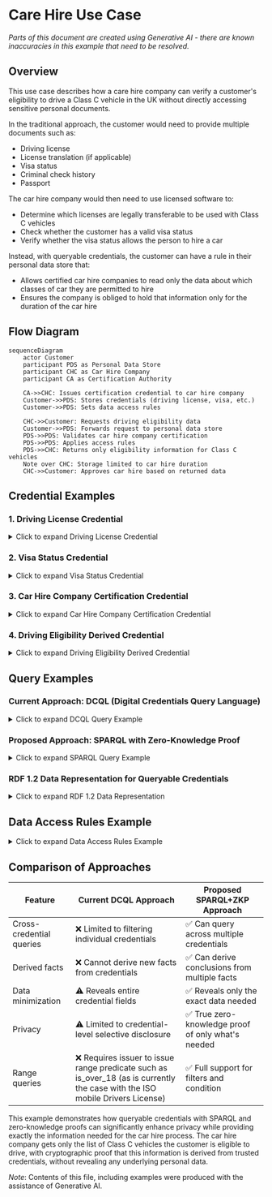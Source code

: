# Care Hire Use Case

*Parts of this document are created using Generative AI - there are known inaccuracies in this example that need to be resolved.*

## Overview

This use case describes how a care hire company can verify a customer's eligibility to drive a Class C vehicle in the UK without directly accessing sensitive personal documents.

In the traditional approach, the customer would need to provide multiple documents such as:

- Driving license
- License translation (if applicable)
- Visa status
- Criminal check history
- Passport

The car hire company would then need to use licensed software to:

- Determine which licenses are legally transferable to be used with Class C vehicles
- Check whether the customer has a valid visa status
- Verify whether the visa status allows the person to hire a car

Instead, with queryable credentials, the customer can have a rule in their personal data store that:

- Allows certified car hire companies to read only the data about which classes of car they are permitted to hire
- Ensures the company is obliged to hold that information only for the duration of the car hire

## Flow Diagram

```mermaid
sequenceDiagram
    actor Customer
    participant PDS as Personal Data Store
    participant CHC as Car Hire Company
    participant CA as Certification Authority

    CA->>CHC: Issues certification credential to car hire company
    Customer->>PDS: Stores credentials (driving license, visa, etc.)
    Customer->>PDS: Sets data access rules
  
    CHC->>Customer: Requests driving eligibility data
    Customer->>PDS: Forwards request to personal data store
    PDS->>PDS: Validates car hire company certification
    PDS->>PDS: Applies access rules
    PDS->>CHC: Returns only eligibility information for Class C vehicles
    Note over CHC: Storage limited to car hire duration
    CHC->>Customer: Approves car hire based on returned data
```

## Credential Examples

### 1. Driving License Credential

<details>
<summary>Click to expand Driving License Credential</summary>

```json
{
  "@context": [
    "https://www.w3.org/ns/credentials/v2",
    "https://www.w3.org/ns/credentials/examples/v2",
    "https://vocabulary.dvla.gov.uk/2023/credentials/v1"
  ],
  "id": "urn:uuid:65924958-ff26-4e29-8acc-b3c8bcc115bc",
  "type": ["VerifiableCredential", "DrivingLicenseCredential"],
  "issuer": {
    "id": "https://dvla.gov.uk/issuers/42",
    "type": "Organization",
    "name": "Driver and Vehicle Licensing Agency"
  },
  "validFrom": "2021-04-15T00:00:00Z",
  "validUntil": "2031-04-14T23:59:59Z",
  "credentialSubject": {
    "id": "did:example:ebfeb1f712ebc6f1c276e12ec21",
    "type": "Person",
    "name": "Jane Doe",
    "birthDate": "1990-01-15",
    "drivingLicenseNumber": "DOEXX901151JAXXX",
    "vehicleCategories": [
      {
        "type": "VehicleCategory",
        "code": "B",
        "description": "Motor vehicles ≤ 3,500kg",
        "validFrom": "2021-04-15T00:00:00Z"
      },
      {
        "type": "VehicleCategory",
        "code": "C1",
        "description": "Medium-sized vehicles between 3,500kg and 7,500kg",
        "validFrom": "2021-04-15T00:00:00Z"
      }
    ],
    "residentialAddress": {
      "type": "PostalAddress",
      "streetAddress": "123 Main St",
      "addressLocality": "London",
      "postalCode": "SW1A 1AA",
      "addressCountry": "GB"
    }
  }
}
```

</details>

### 2. Visa Status Credential

<details>
<summary>Click to expand Visa Status Credential</summary>

```json
{
  "@context": [
    "https://www.w3.org/ns/credentials/v2",
    "https://www.w3.org/ns/credentials/examples/v2",
    "https://vocabulary.homeoffice.gov.uk/2023/credentials/v1"
  ],
  "id": "urn:uuid:5d80b7d7-8113-4522-9f61-a034f387ecc3",
  "type": ["VerifiableCredential", "VisaStatusCredential"],
  "issuer": {
    "id": "https://homeoffice.gov.uk/issuers/65",
    "type": "Organization",
    "name": "UK Home Office"
  },
  "validFrom": "2022-03-01T00:00:00Z",
  "validUntil": "2025-03-01T23:59:59Z",
  "credentialSubject": {
    "id": "did:example:ebfeb1f712ebc6f1c276e12ec21",
    "type": "Person",
    "visaType": "Tier 2 (General)",
    "visaNumber": "GBR23456789",
    "visaStatus": "Active",
    "entryPermission": {
      "type": "VisaPermission",
      "workPermitted": true,
      "studyPermitted": true,
      "vehicleHirePermitted": true
    },
    "visaIssuanceDate": "2022-03-01T00:00:00Z",
    "visaExpirationDate": "2025-03-01T23:59:59Z"
  }
}
```

</details>

### 3. Car Hire Company Certification Credential

<details>
<summary>Click to expand Car Hire Company Certification Credential</summary>

```json
{
  "@context": [
    "https://www.w3.org/ns/credentials/v2",
    "https://www.w3.org/ns/credentials/examples/v2",
    "https://vocabulary.bvrla.co.uk/2023/credentials/v1"
  ],
  "id": "urn:uuid:a8318e17-b096-4bcb-9456-fe8f1c01b3d4",
  "type": ["VerifiableCredential", "CarHireCompanyCertificationCredential"],
  "issuer": {
    "id": "https://bvrla.co.uk/issuers/12",
    "type": "Organization",
    "name": "British Vehicle Rental and Leasing Association"
  },
  "validFrom": "2023-01-01T00:00:00Z",
  "validUntil": "2024-01-01T23:59:59Z",
  "credentialSubject": {
    "id": "did:example:corporation:abc123",
    "type": "Organization",
    "name": "ExampleCar Rentals Ltd",
    "registrationNumber": "UK12345678",
    "certificationLevel": "Gold",
    "dataHandlingCommitments": {
      "type": "DataHandlingPolicy",
      "purposeLimitation": "Vehicle hire eligibility verification only",
      "retentionPolicy": "Duration of car hire only",
      "dataSharingRestrictions": "No third-party sharing without explicit consent"
    },
    "certificationAuditDate": "2022-12-15T00:00:00Z"
  }
}
```

</details>

### 4. Driving Eligibility Derived Credential

<details>
<summary>Click to expand Driving Eligibility Derived Credential</summary>

```json
{
  "@context": [
    "https://www.w3.org/ns/credentials/v2",
    "https://www.w3.org/ns/credentials/examples/v2",
    "https://vocabulary.carrentals.org/2023/credentials/v1"
  ],
  "id": "urn:uuid:f81d4fae-7dec-11d0-a765-00a0c91e6bf6",
  "type": ["VerifiableCredential", "DrivingEligibilityCredential"],
  "issuer": {
    "id": "did:example:ebfeb1f712ebc6f1c276e12ec21",
    "type": "Person"
  },
  "validFrom": "2023-05-10T00:00:00Z",
  "validUntil": "2023-05-17T23:59:59Z",
  "credentialSubject": {
    "id": "did:example:corporation:abc123",
    "type": "Organization",
    "eligibilityVerification": {
      "type": "DrivingEligibility",
      "eligibleVehicleClasses": ["B", "C1"],
      "eligibleInCountry": "GB",
      "visaStatusPermitsHire": true,
      "hireStartDate": "2023-05-10T09:00:00Z",
      "hireEndDate": "2023-05-17T17:00:00Z",
      "dataRetentionExpiry": "2023-05-17T23:59:59Z"
    }
  }
}
```

</details>

## Query Examples

### Current Approach: DCQL (Digital Credentials Query Language)

<details>
<summary>Click to expand DCQL Query Example</summary>

The following is an example of a DCQL query that car hire companies must use today with existing Verifiable Credentials systems. This approach only filters for existing credential structures and cannot perform derivations across different credentials:

```json
{
  "@context": [
    "https://www.w3.org/ns/credentials/v2",
    "https://www.w3.org/ns/credentials/examples/v2"
  ],
  "type": "CredentialQuery",
  "credentialIssuer": "did:example:ebfeb1f712ebc6f1c276e12ec21",
  "credentialQuery": [
    {
      "type": ["DrivingEligibilityQuery"],
      "constraints": {
        "fields": [
          {
            "path": ["$.credentialSubject.eligibilityVerification.eligibleVehicleClasses"],
            "filter": {
              "type": "array",
              "contains": {
                "type": "string",
                "const": "C1"
              }
            }
          },
          {
            "path": ["$.credentialSubject.eligibilityVerification.eligibleInCountry"],
            "filter": {
              "type": "string",
              "const": "GB"
            }
          },
          {
            "path": ["$.credentialSubject.eligibilityVerification.visaStatusPermitsHire"],
            "filter": {
              "type": "boolean",
              "const": true
            }
          }
        ]
      },
      "queryRequester": {
        "id": "did:example:corporation:abc123",
        "type": "Organization",
        "certificationCredential": "urn:uuid:a8318e17-b096-4bcb-9456-fe8f1c01b3d4"
      },
      "intentToRetain": {
        "purpose": "vehicle hire eligibility verification",
        "maxRetentionPeriod": "P7D"
      }
    }
  ]
}
```

</details>

### Proposed Approach: SPARQL with Zero-Knowledge Proof

<details>
<summary>Click to expand SPARQL Query Example</summary>

The following is an example of how a SPARQL query could be used with zero-knowledge proofs to query across multiple credentials and derive only the specific information needed (vehicle classes the customer can drive), without revealing any other personal information:

```sparql
PREFIX dvla: <https://vocabulary.dvla.gov.uk/2023/terms/>
PREFIX ho: <https://vocabulary.homeoffice.gov.uk/2023/terms/>
PREFIX vcard: <http://www.w3.org/2006/vcard/ns#>
PREFIX xsd: <http://www.w3.org/2001/XMLSchema#>
PREFIX cust: <did:example:ebfeb1f712ebc6f1c276e12ec21#>

SELECT ?vehicleClass ?description
WHERE {
  # Driving license information (issued by DVLA)
  cust: dvla:hasVehicleCategory ?category .
  ?category dvla:categoryCode ?vehicleClass ;
            dvla:categoryDescription ?description .
  
  # Visa status information (issued by Home Office)
  cust: ho:visaStatus "Active" .
  cust: ho:entryPermission ?permission .
  ?permission ho:vehicleHirePermitted true .
  
  # Only return class C vehicles
  FILTER(STRSTARTS(?vehicleClass, "C"))
}
```

The response would include only the list of Class C vehicles the customer is eligible to drive, with a zero-knowledge proof attesting that:

1. The driving license information is signed by a trusted authority (DVLA)
2. The visa information is signed by a trusted authority (UK Home Office)
3. The visa explicitly permits vehicle hire
4. The driving license includes the stated vehicle classes
5. No additional information from these credentials is disclosed

Example response structure:

```json
{
  "@context": [
    "https://www.w3.org/ns/credentials/v2",
    "https://www.w3.org/ns/credentials/examples/v2",
    "https://vocabulary.zkp.org/2023/terms/"
  ],
  "type": "QueryResponse",
  "results": [
    {
      "vehicleClass": "C1",
      "description": "Medium-sized vehicles between 3,500kg and 7,500kg"
    }
  ],
  "proof": {
    "type": "ZeroKnowledgeProof",
    "verificationMethod": "https://did.example.org/issuer#key-1",
    "created": "2023-05-10T12:00:00Z",
    "trustedIssuers": [
      "https://dvla.gov.uk/issuers/42",
      "https://homeoffice.gov.uk/issuers/65"
    ],
    "proofValue": "z3dCTC9bFs3Qd...Ah4B5NyyQ8KPM29"
  }
}
```

</details>

### RDF 1.2 Data Representation for Queryable Credentials

<details>
<summary>Click to expand RDF 1.2 Data Representation</summary>

The underlying RDF data structure that enables the SPARQL query uses RDF 1.2's ability to make statements about statements (reification). This allows properly attributing claims to their issuers:

```ttl
@prefix : <https://example.org/terms/> .
@prefix dvla: <https://vocabulary.dvla.gov.uk/2023/terms/> .
@prefix ho: <https://vocabulary.homeoffice.gov.uk/2023/terms/> .
@prefix xsd: <http://www.w3.org/2001/XMLSchema#> .
@prefix cust: <did:example:ebfeb1f712ebc6f1c276e12ec21#> .

# DVLA's claims about the customer's driving eligibility
:UKDrivingAuthority :claims <<cust: dvla:hasVehicleCategory _:cat1>> .
:UKDrivingAuthority :claims <<_:cat1 dvla:categoryCode "B">> .
:UKDrivingAuthority :claims <<_:cat1 dvla:categoryDescription "Motor vehicles ≤ 3,500kg">> .
:UKDrivingAuthority :claims <<_:cat1 dvla:validFrom "2021-04-15T00:00:00Z"^^xsd:dateTime>> .

:UKDrivingAuthority :claims <<cust: dvla:hasVehicleCategory _:cat2>> .
:UKDrivingAuthority :claims <<_:cat2 dvla:categoryCode "C1">> .
:UKDrivingAuthority :claims <<_:cat2 dvla:categoryDescription "Medium-sized vehicles between 3,500kg and 7,500kg">> .
:UKDrivingAuthority :claims <<_:cat2 dvla:validFrom "2021-04-15T00:00:00Z"^^xsd:dateTime>> .

# UK Home Office claims about visa status
:UKImmigrationAuthority :claims <<cust: ho:visaStatus "Active">> .
:UKImmigrationAuthority :claims <<cust: ho:entryPermission _:permission>> .
:UKImmigrationAuthority :claims <<_:permission ho:vehicleHirePermitted true>> .
:UKImmigrationAuthority :claims <<_:permission ho:workPermitted true>> .
:UKImmigrationAuthority :claims <<_:permission ho:studyPermitted true>> .

# Each set of claims has its own signature
:UKDrivingAuthority :signature _:sig1 .
_:sig1 :signatureValue "eyJhbGciOiJFUzI1..." .
_:sig1 :created "2021-04-15T00:00:00Z"^^xsd:dateTime .

:UKImmigrationAuthority :signature _:sig2 .
_:sig2 :signatureValue "eyJhbGciOiJFUzI1..." .
_:sig2 :created "2022-03-01T00:00:00Z"^^xsd:dateTime .
```

This structure allows zero-knowledge proofs to attest that query results are derived solely from signed facts, without revealing the actual triples used.

</details>

## Data Access Rules Example

<details>
<summary>Click to expand Data Access Rules Example</summary>

```json
{
  "@context": [
    "https://www.w3.org/ns/credentials/v2",
    "https://vocabulary.dataprotection.org/2023/rules/v1"
  ],
  "id": "rule:driving-eligibility-access-001",
  "type": ["AccessControlRule", "DataRetentionRule"],
  "controller": "did:example:ebfeb1f712ebc6f1c276e12ec21",
  "accessConditions": [
    {
      "type": "RequiredCredential",
      "credentialType": "CarHireCompanyCertificationCredential",
      "issuer": "https://bvrla.co.uk/issuers/12",
      "validAtTimeOfAccess": true
    }
  ],
  "permittedData": [
    {
      "dataType": "DrivingEligibility",
      "fields": [
        "eligibleVehicleClasses",
        "eligibleInCountry",
        "visaStatusPermitsHire"
      ]
    }
  ],
  "retentionLimit": {
    "type": "DynamicRetention",
    "limitedTo": "hireEndDate",
    "defaultMaximum": "P30D"
  },
  "purposeRestriction": "vehicle hire eligibility verification only",
  "auditRequirements": {
    "recordAccess": true,
    "notifyController": true
  }
}
```

</details>

## Comparison of Approaches

| Feature                  | Current DCQL Approach                                                                                                         | Proposed SPARQL+ZKP Approach                       |
| ------------------------ | ----------------------------------------------------------------------------------------------------------------------------- | -------------------------------------------------- |
| Cross-credential queries | ❌ Limited to filtering individual credentials                                                                                | ✅ Can query across multiple credentials           |
| Derived facts            | ❌ Cannot derive new facts from credentials                                                                                   | ✅ Can derive conclusions from multiple facts      |
| Data minimization        | ⚠️ Reveals entire credential fields                                                                                         | ✅ Reveals only the exact data needed              |
| Privacy                  | ⚠️ Limited to credential-level selective disclosure                                                                         | ✅ True zero-knowledge proof of only what's needed |
| Range queries            | ❌ Requires issuer to issue range predicate such as is_over_18 (as is currently the case with the ISO mobile Drivers License) | ✅ Full support for filters and condition          |

This example demonstrates how queryable credentials with SPARQL and zero-knowledge proofs can significantly enhance privacy while providing exactly the information needed for the car hire process. The car hire company gets only the list of Class C vehicles the customer is eligible to drive, with cryptographic proof that this information is derived from trusted credentials, without revealing any underlying personal data.

*Note*: Contents of this file, including examples were produced with the assistance of Generative AI.
